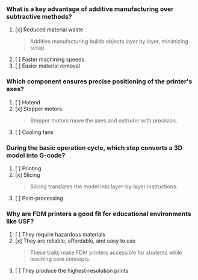 ### What is a key advantage of additive manufacturing over subtractive methods?
1. [x] Reduced material waste
   > Additive manufacturing builds objects layer by layer, minimizing scrap.
1. [ ] Faster machining speeds
1. [ ] Easier material removal

### Which component ensures precise positioning of the printer's axes?
1. [ ] Hotend
1. [x] Stepper motors
   > Stepper motors move the axes and extruder with precision.
1. [ ] Cooling fans

### During the basic operation cycle, which step converts a 3D model into G-code?
1. [ ] Printing
1. [x] Slicing
   > Slicing translates the model into layer-by-layer instructions.
1. [ ] Post-processing

### Why are FDM printers a good fit for educational environments like USF?
1. [ ] They require hazardous materials
1. [x] They are reliable, affordable, and easy to use
   > These traits make FDM printers accessible for students while teaching core concepts.
1. [ ] They produce the highest-resolution prints
